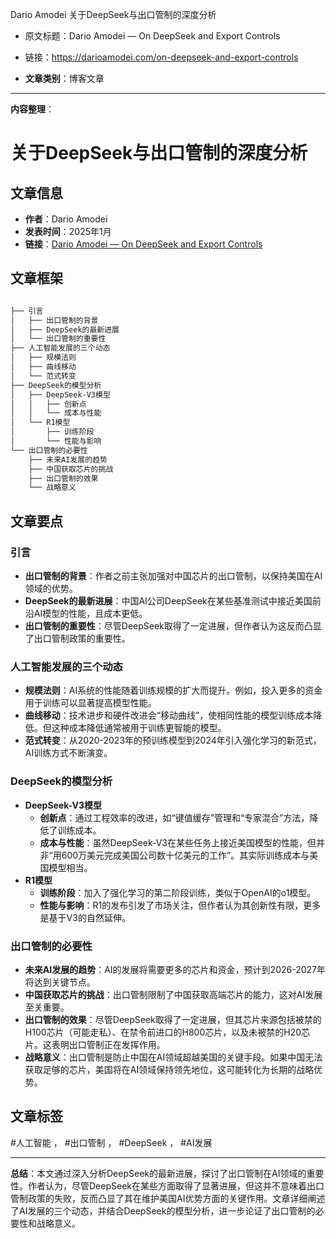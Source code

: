 Dario Amodei 关于DeepSeek与出口管制的深度分析  
- 原文标题：Dario Amodei — On DeepSeek and Export Controls  
- 链接：https://darioamodei.com/on-deepseek-and-export-controls  

- **文章类别**：博客文章  

---

**内容整理**：

# 关于DeepSeek与出口管制的深度分析

## 文章信息
- **作者**：Dario Amodei
- **发表时间**：2025年1月
- **链接**：[Dario Amodei — On DeepSeek and Export Controls](https://darioamodei.com/on-deepseek-and-export-controls)
## 文章框架

```markdown

├── 引言
│   ├── 出口管制的背景
│   ├── DeepSeek的最新进展
│   └── 出口管制的重要性
├── 人工智能发展的三个动态
│   ├── 规模法则
│   ├── 曲线移动
│   └── 范式转变
├── DeepSeek的模型分析
│   ├── DeepSeek-V3模型
│   │   ├── 创新点
│   │   └── 成本与性能
│   └── R1模型
│       ├── 训练阶段
│       └── 性能与影响
└── 出口管制的必要性
    ├── 未来AI发展的趋势
    ├── 中国获取芯片的挑战
    ├── 出口管制的效果
    └── 战略意义

```

## 文章要点

### 引言
- **出口管制的背景**：作者之前主张加强对中国芯片的出口管制，以保持美国在AI领域的优势。
- **DeepSeek的最新进展**：中国AI公司DeepSeek在某些基准测试中接近美国前沿AI模型的性能，且成本更低。
- **出口管制的重要性**：尽管DeepSeek取得了一定进展，但作者认为这反而凸显了出口管制政策的重要性。

### 人工智能发展的三个动态
- **规模法则**：AI系统的性能随着训练规模的扩大而提升。例如，投入更多的资金用于训练可以显著提高模型性能。
- **曲线移动**：技术进步和硬件改进会“移动曲线”，使相同性能的模型训练成本降低。但这种成本降低通常被用于训练更智能的模型。
- **范式转变**：从2020-2023年的预训练模型到2024年引入强化学习的新范式，AI训练方式不断演变。

### DeepSeek的模型分析
- **DeepSeek-V3模型**
  - **创新点**：通过工程效率的改进，如“键值缓存”管理和“专家混合”方法，降低了训练成本。
  - **成本与性能**：虽然DeepSeek-V3在某些任务上接近美国模型的性能，但并非“用600万美元完成美国公司数十亿美元的工作”。其实际训练成本与美国模型相当。
- **R1模型**
  - **训练阶段**：加入了强化学习的第二阶段训练，类似于OpenAI的o1模型。
  - **性能与影响**：R1的发布引发了市场关注，但作者认为其创新性有限，更多是基于V3的自然延伸。

### 出口管制的必要性
- **未来AI发展的趋势**：AI的发展将需要更多的芯片和资金，预计到2026-2027年将达到关键节点。
- **中国获取芯片的挑战**：出口管制限制了中国获取高端芯片的能力，这对AI发展至关重要。
- **出口管制的效果**：尽管DeepSeek取得了一定进展，但其芯片来源包括被禁的H100芯片（可能走私）、在禁令前进口的H800芯片，以及未被禁的H20芯片。这表明出口管制正在发挥作用。
- **战略意义**：出口管制是防止中国在AI领域超越美国的关键手段。如果中国无法获取足够的芯片，美国将在AI领域保持领先地位，这可能转化为长期的战略优势。

## 文章标签
#人工智能 ， #出口管制 ， #DeepSeek ， #AI发展


---

**总结**：本文通过深入分析DeepSeek的最新进展，探讨了出口管制在AI领域的重要性。作者认为，尽管DeepSeek在某些方面取得了显著进展，但这并不意味着出口管制政策的失败，反而凸显了其在维护美国AI优势方面的关键作用。文章详细阐述了AI发展的三个动态，并结合DeepSeek的模型分析，进一步论证了出口管制的必要性和战略意义。